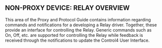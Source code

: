 ## NON-PROXY DEVICE: RELAY OVERVIEW

This area of the Proxy and Protocol Guide contains information regarding commands and notifications for a developing a Relay driver. Together, these provide an interface for controlling the Relay.  Generic commands such as On, Off, etc. are supported for controlling the Relay while feedback is received through the notifications to update the Control4 User Interface.
